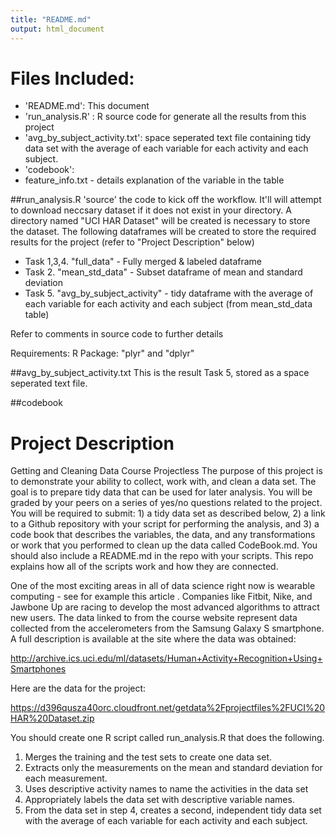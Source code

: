 ```yaml
---
title: "README.md"
output: html_document
---
```


# Files Included:

* 'README.md': This document
* 'run_analysis.R' : R source code for generate all the results from this project
* 'avg_by_subject_activity.txt': space seperated text file containing tidy data set with the average of each variable for each activity and each subject.
* 'codebook': 
* feature_info.txt - details explanation of the variable in the table

##run_analysis.R
'source' the code to kick off the workflow.  It'll will attempt to download neccsary dataset if it does not exist in your directory.  A directory named "UCI HAR Dataset" will be created is necessary to store the dataset. 
The following dataframes will be created to store the required results for the project (refer to "Project Description" below)

* Task 1,3,4. "full_data" - Fully merged & labeled dataframe
* Task     2. "mean_std_data" - Subset dataframe of mean and standard deviation
* Task     5. "avg_by_subject_activity" - tidy dataframe with the average of each variable for each activity and each subject (from mean_std_data table)

Refer to comments in source code to further details

Requirements: 
     R Package: "plyr" and "dplyr"

##avg_by_subject_activity.txt
This is the result Task 5, stored as a space seperated text file. 

##codebook


# Project Description
Getting and Cleaning Data Course Projectless 
The purpose of this project is to demonstrate your ability to collect, work with, and clean a data set. The goal is to prepare tidy data that can be used for later analysis. You will be graded by your peers on a series of yes/no questions related to the project. You will be required to submit: 1) a tidy data set as described below, 2) a link to a Github repository with your script for performing the analysis, and 3) a code book that describes the variables, the data, and any transformations or work that you performed to clean up the data called CodeBook.md. You should also include a README.md in the repo with your scripts. This repo explains how all of the scripts work and how they are connected.

One of the most exciting areas in all of data science right now is wearable computing - see for example this article . Companies like Fitbit, Nike, and Jawbone Up are racing to develop the most advanced algorithms to attract new users. The data linked to from the course website represent data collected from the accelerometers from the Samsung Galaxy S smartphone. A full description is available at the site where the data was obtained:

http://archive.ics.uci.edu/ml/datasets/Human+Activity+Recognition+Using+Smartphones

Here are the data for the project:

https://d396qusza40orc.cloudfront.net/getdata%2Fprojectfiles%2FUCI%20HAR%20Dataset.zip

You should create one R script called run_analysis.R that does the following.

1. Merges the training and the test sets to create one data set.
2. Extracts only the measurements on the mean and standard deviation for each measurement.
3. Uses descriptive activity names to name the activities in the data set
4. Appropriately labels the data set with descriptive variable names.
5. From the data set in step 4, creates a second, independent tidy data set with the average of each variable for each activity and each subject.
